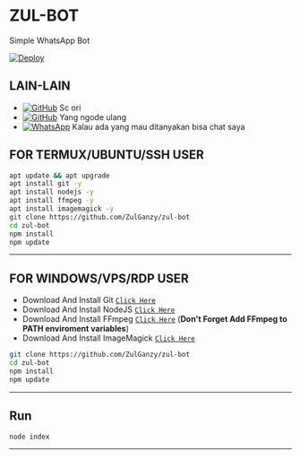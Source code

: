 # ZUL-BOT

Simple WhatsApp Bot

[![Deploy](https://www.herokucdn.com/deploy/button.svg)](https://heroku.com/deploy?template=https://github.com/ZulGanzy/zul-bot)
## LAIN-LAIN

* [![GitHub](https://img.shields.io/badge/-GitHub-black?style=flat-square&logo=github)](https://github.com/Nurutomo/wabot-aq) Sc ori
* [![GitHub](https://img.shields.io/badge/-GitHub-black?style=flat-square&logo=github)](https://github.com/andyjavadams/botwa) Yang ngode ulang
* [![WhatsApp](https://img.shields.io/badge/WhatsApp-25D366?style=for-the-badge&logo=whatsapp&logoColor=white)](wa.me/6289528232401?text=Assalamualaikum+bang) Kalau ada yang mau ditanyakan bisa chat saya
## FOR TERMUX/UBUNTU/SSH USER

```bash
apt update && apt upgrade
apt install git -y
apt install nodejs -y
apt install ffmpeg -y
apt install imagemagick -y
git clone https://github.com/ZulGanzy/zul-bot
cd zul-bot
npm install
npm update
```

---------

## FOR WINDOWS/VPS/RDP USER

* Download And Install Git [`Click Here`](https://git-scm.com/downloads)
* Download And Install NodeJS [`Click Here`](https://nodejs.org/en/download)
* Download And Install FFmpeg [`Click Here`](https://ffmpeg.org/download.html) (**Don't Forget Add FFmpeg to PATH enviroment variables**)
* Download And Install ImageMagick [`Click Here`](https://imagemagick.org/script/download.php)

```bash
git clone https://github.com/ZulGanzy/zul-bot
cd zul-bot
npm install
npm update
```

---------

## Run

```bash
node index
```

---------
